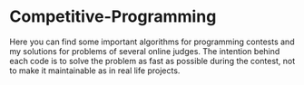 # Competitive-Programming
Here you can find some important algorithms for programming contests and my solutions for problems of several online judges. The intention behind each code is to solve the problem as fast as possible during the contest, not to make it maintainable as in real life projects.
